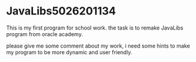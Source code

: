 # JavaLibs5026201134

This is my first program for school work.
the task is to remake JavaLibs program from oracle academy.

please give me some comment about my work, i need some hints to make my program to be more dynamic and user friendly.
